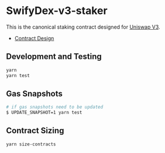 # SwifyDex-v3-staker

This is the canonical staking contract designed for [Uniswap V3](https://github.com/RaghuJingade/swifyDex-v3-staker).

- [Contract Design](docs/Design.md)

## Development and Testing

```sh
yarn
yarn test
```

## Gas Snapshots

```sh
# if gas snapshots need to be updated
$ UPDATE_SNAPSHOT=1 yarn test
```

## Contract Sizing

```sh
yarn size-contracts
```
